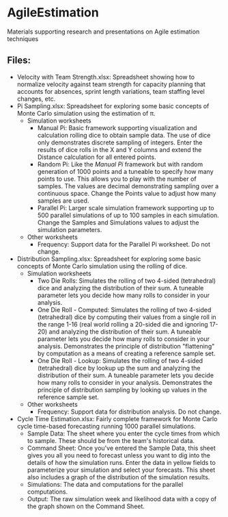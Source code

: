 # AgileEstimation

Materials supporting research and presentations on Agile estimation techniques

## Files:

* Velocity with Team Strength.xlsx: Spreadsheet showing how to normalize velocity against team strength for capacity planning that accounts for absences, sprint length variations, team staffing level changes, etc.
* Pi Sampling.xlsx: Spreadsheet for exploring some basic concepts of Monte Carlo simulation using the estimation of π.
  * Simulation worksheets
    * Manual Pi: Basic framework supporting visualization and calculation rolling dice to obtain sample data. The use of dice only demonstrates discrete sampling of integers. Enter the results of dice rolls in the X and Y columns and extend the Distance calculation for all entered points.
    * Random Pi: Like the _Manual Pi_ framework but with random generation of 1000 points and a tuneable to specify how many points to use. This allows you to play with the number of samples. The values are decimal demonstrating sampling over a continuous space. Change the Points value to adjust how many samples are used.
    * Parallel Pi: Larger scale simulation framework supporting up to 500 parallel simulations of up to 100 samples in each simulation. Change the Samples and Simulations values to adjust the simulation parameters.
  * Other worksheets
    * Frequency: Support data for the Parallel Pi worksheet. Do not change.
* Distribution Sampling.xlsx: Spreadsheet for exploring some basic concepts of Monte Carlo simulation using the rolling of dice.
  * Simulation worksheets
    * Two Die Rolls: Simulates the rolling of two 4-sided (tetrahedral) dice and analyzing the distribution of their sum. A tuneable parameter lets you decide how many rolls to consider in your analysis.
    * One Die Roll - Computed: Simulates the rolling of two 4-sided (tetrahedral) dice by computing their values from a single roll in the range 1-16 (real world rolling a 20-sided die and ignoring 17-20) and analyzing the distribution of their sum. A tuneable parameter lets you decide how many rolls to consider in your analysis. Demonstrates the principle of distribution "flattening" by computation as a means of creating a reference sample set.
    * One Die Roll - Lookup: Simulates the rolling of two 4-sided (tetrahedral) dice by lookup up the  sum and analyzing the distribution of their sum. A tuneable parameter lets you decide how many rolls to consider in your analysis. Demonstrates the principle of distribution sampling by looking up values in the reference sample set.
  * Other worksheets
    * Frequency: Support data for distribution analysis. Do not change.
* Cycle Time Estimation.xlsx: Fairly complete framework for Monte Carlo cycle time-based forecasting running 1000 parallel simulations.
  * Sample Data: The sheet where you enter the cycle times from which to sample. These should be from the team's historical data.
  * Command Sheet: Once you've entered the Sample Data, this sheet gives you all you need to forecast unless you want to dig into the details of how the simulation runs. Enter the data in yellow fields to parameterize your simulation and select your forecasts. This sheet also includes a graph of the distribution of the simulation results.
  * Simulations: The data and computations for the parallel computations.
  * Output: The raw simulation week and likelihood data with a copy of the graph shown on the Command Sheet.